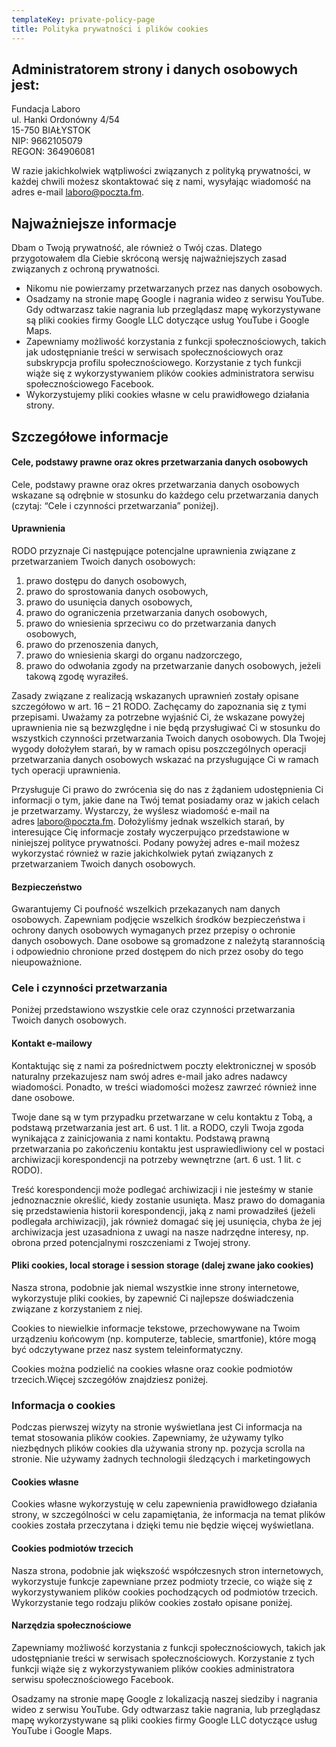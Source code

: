 ```yaml
---
templateKey: private-policy-page
title: Polityka prywatności i plików cookies
---
```

## Administratorem strony i danych osobowych jest:

Fundacja Laboro\
ul. Hanki Ordonówny 4/54\
15-750 BIAŁYSTOK\
NIP: 9662105079\
REGON: 364906081

W razie jakichkolwiek wątpliwości związanych z polityką prywatności, w każdej chwili możesz skontaktować się z nami, wysyłając wiadomość na adres e-mail [laboro@poczta.fm](mailto:laboro@poczta.fm).



## Najważniejsze informacje

Dbam o Twoją prywatność, ale również o Twój czas. Dlatego przygotowałem dla Ciebie skróconą wersję najważniejszych zasad związanych z ochroną prywatności.

* Nikomu nie powierzamy przetwarzanych przez nas danych osobowych.
* Osadzamy na stronie mapę Google i nagrania wideo z serwisu YouTube. Gdy odtwarzasz takie nagrania lub przeglądasz mapę wykorzystywane są pliki cookies firmy Google LLC dotyczące usług YouTube i Google Maps.
* Zapewniamy możliwość korzystania z funkcji społecznościowych, takich jak udostępnianie treści w serwisach społecznościowych oraz subskrypcja profilu społecznościowego. Korzystanie z tych funkcji wiąże się z wykorzystywaniem plików cookies administratora serwisu społecznościowego Facebook.
* Wykorzystujemy pliki cookies własne w celu prawidłowego działania strony.

## Szczegółowe informacje

#### Cele, podstawy prawne oraz okres przetwarzania danych osobowych

Cele, podstawy prawne oraz okres przetwarzania danych osobowych wskazane są odrębnie w stosunku do każdego celu przetwarzania danych (czytaj: “Cele i czynności przetwarzania” poniżej).

#### Uprawnienia

RODO przyznaje Ci następujące potencjalne uprawnienia związane z przetwarzaniem Twoich danych osobowych:

1. prawo dostępu do danych osobowych,
2. prawo do sprostowania danych osobowych,
3. prawo do usunięcia danych osobowych,
4. prawo do ograniczenia przetwarzania danych osobowych,
5. prawo do wniesienia sprzeciwu co do przetwarzania danych osobowych,
6. prawo do przenoszenia danych,
7. prawo do wniesienia skargi do organu nadzorczego,
8. prawo do odwołania zgody na przetwarzanie danych osobowych, jeżeli takową zgodę wyraziłeś.

Zasady związane z realizacją wskazanych uprawnień zostały opisane szczegółowo w art. 16 – 21 RODO. Zachęcamy do zapoznania się z tymi przepisami. Uważamy za potrzebne wyjaśnić Ci, że wskazane powyżej uprawnienia nie są bezwzględne i nie będą przysługiwać Ci w stosunku do wszystkich czynności przetwarzania Twoich danych osobowych. Dla Twojej wygody dołożyłem starań, by w ramach opisu poszczególnych operacji przetwarzania danych osobowych wskazać na przysługujące Ci w ramach tych operacji uprawnienia.

Przysługuje Ci prawo do zwrócenia się do nas z żądaniem udostępnienia Ci informacji o tym, jakie dane na Twój temat posiadamy oraz w jakich celach je przetwarzamy. Wystarczy, że wyślesz wiadomość e-mail na adres [laboro@poczta.fm](mailto:laboro@poczta.fm). Dołożyliśmy jednak wszelkich starań, by interesujące Cię informacje zostały wyczerpująco przedstawione w niniejszej polityce prywatności. Podany powyżej adres e-mail możesz wykorzystać również w razie jakichkolwiek pytań związanych z przetwarzaniem Twoich danych osobowych.

#### Bezpieczeństwo

Gwarantujemy Ci poufność wszelkich przekazanych nam danych osobowych. Zapewniam podjęcie wszelkich środków bezpieczeństwa i ochrony danych osobowych wymaganych przez przepisy o ochronie danych osobowych. Dane osobowe są gromadzone z należytą starannością i odpowiednio chronione przed dostępem do nich przez osoby do tego nieupoważnione.

### Cele i czynności przetwarzania

Poniżej przedstawiono wszystkie cele oraz czynności przetwarzania Twoich danych osobowych.

#### Kontakt e-mailowy

Kontaktując się z nami za pośrednictwem poczty elektronicznej w sposób naturalny przekazujesz nam swój adres e-mail jako adres nadawcy wiadomości. Ponadto, w treści wiadomości możesz zawrzeć również inne dane osobowe.

Twoje dane są w tym przypadku przetwarzane w celu kontaktu z Tobą, a podstawą przetwarzania jest art. 6 ust. 1 lit. a RODO, czyli Twoja zgoda wynikająca z zainicjowania z nami kontaktu. Podstawą prawną przetwarzania po zakończeniu kontaktu jest usprawiedliwiony cel w postaci archiwizacji korespondencji na potrzeby wewnętrzne (art. 6 ust. 1 lit. c RODO).

Treść korespondencji może podlegać archiwizacji i nie jesteśmy w stanie jednoznacznie określić, kiedy zostanie usunięta. Masz prawo do domagania się przedstawienia historii korespondencji, jaką z nami prowadziłeś (jeżeli podlegała archiwizacji), jak również domagać się jej usunięcia, chyba że jej archiwizacja jest uzasadniona z uwagi na nasze nadrzędne interesy, np. obrona przed potencjalnymi roszczeniami z Twojej strony.

#### Pliki cookies, local storage i session storage (dalej zwane jako cookies)

Nasza strona, podobnie jak niemal wszystkie inne strony internetowe, wykorzystuje pliki cookies, by zapewnić Ci najlepsze doświadczenia związane z korzystaniem z niej.

Cookies to niewielkie informacje tekstowe, przechowywane na Twoim urządzeniu końcowym (np. komputerze, tablecie, smartfonie), które mogą być odczytywane przez nasz system teleinformatyczny.

Cookies można podzielić na cookies własne oraz cookie podmiotów trzecich.Więcej szczegółów znajdziesz poniżej.

### Informacja o cookies

Podczas pierwszej wizyty na stronie wyświetlana jest Ci informacja na temat stosowania plików cookies. Zapewniamy, że używamy tylko niezbędnych plików cookies dla używania strony np. pozycja scrolla na stronie. Nie używamy żadnych technologii śledzących i marketingowych

#### Cookies własne

Cookies własne wykorzystuję w celu zapewnienia prawidłowego działania strony, w szczególności w celu zapamiętania, że informacja na temat plików cookies została przeczytana i dzięki temu nie będzie więcej wyświetlana.

#### Cookies podmiotów trzecich

Nasza strona, podobnie jak większość współczesnych stron internetowych, wykorzystuje funkcje zapewniane przez podmioty trzecie, co wiąże się z wykorzystywaniem plików cookies pochodzących od podmiotów trzecich. Wykorzystanie tego rodzaju plików cookies zostało opisane poniżej.

#### Narzędzia społecznościowe

Zapewniamy możliwość korzystania z funkcji społecznościowych, takich jak udostępnianie treści w serwisach społecznościowych. Korzystanie z tych funkcji wiąże się z wykorzystywaniem plików cookies administratora serwisu społecznościowego Facebook.

Osadzamy na stronie mapę Google z lokalizacją naszej siedziby i nagrania wideo z serwisu YouTube. Gdy odtwarzasz takie nagrania, lub przeglądasz mapę wykorzystywane są pliki cookies firmy Google LLC dotyczące usług YouTube i Google Maps.